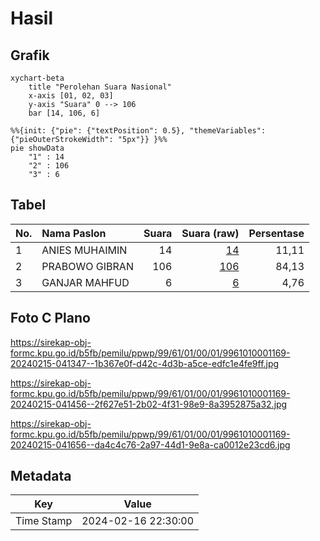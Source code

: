 # Hasil

## Grafik

```mermaid
xychart-beta
    title "Perolehan Suara Nasional"
    x-axis [01, 02, 03]
    y-axis "Suara" 0 --> 106
    bar [14, 106, 6]
```

```mermaid
%%{init: {"pie": {"textPosition": 0.5}, "themeVariables": {"pieOuterStrokeWidth": "5px"}} }%%
pie showData
    "1" : 14
    "2" : 106
    "3" : 6
```

## Tabel

| No. | Nama Paslon    | Suara | Suara (raw) | Persentase |
|:--- |:-------------- | -----:| -----------:| ----------:|
| 1   | ANIES MUHAIMIN | 14    | [14][p-1]   | 11,11      |
| 2   | PRABOWO GIBRAN | 106   | [106][p-2]  | 84,13      |
| 3   | GANJAR MAHFUD  | 6     | [6][p-3]    | 4,76       |


[p-1]: https://github.com/gigit-pemilu/pemilu-2024/blob/main/pilpres/hitung-suara/sub/99-luar-negeri/sub/61-kota-kinabalu-malaysia/sub/01-kota-kinabalu-malaysia/sub/0001-kota-kinabalu-malaysia/sub/169-ksk-158/sub/paslon-1.txt
[p-2]: https://github.com/gigit-pemilu/pemilu-2024/blob/main/pilpres/hitung-suara/sub/99-luar-negeri/sub/61-kota-kinabalu-malaysia/sub/01-kota-kinabalu-malaysia/sub/0001-kota-kinabalu-malaysia/sub/169-ksk-158/sub/paslon-2.txt
[p-3]: https://github.com/gigit-pemilu/pemilu-2024/blob/main/pilpres/hitung-suara/sub/99-luar-negeri/sub/61-kota-kinabalu-malaysia/sub/01-kota-kinabalu-malaysia/sub/0001-kota-kinabalu-malaysia/sub/169-ksk-158/sub/paslon-3.txt

## Foto C Plano

https://sirekap-obj-formc.kpu.go.id/b5fb/pemilu/ppwp/99/61/01/00/01/9961010001169-20240215-041347--1b367e0f-d42c-4d3b-a5ce-edfc1e4fe9ff.jpg

https://sirekap-obj-formc.kpu.go.id/b5fb/pemilu/ppwp/99/61/01/00/01/9961010001169-20240215-041456--2f627e51-2b02-4f31-98e9-8a3952875a32.jpg

https://sirekap-obj-formc.kpu.go.id/b5fb/pemilu/ppwp/99/61/01/00/01/9961010001169-20240215-041656--da4c4c76-2a97-44d1-9e8a-ca0012e23cd6.jpg


## Metadata

| Key        | Value               |
| ---------- | ------------------- |
| Time Stamp | 2024-02-16 22:30:00 |



